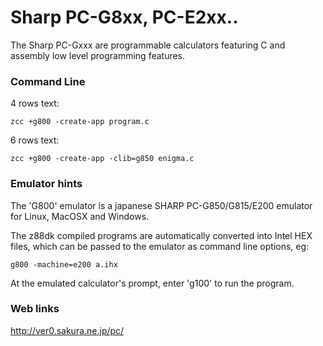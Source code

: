 #  Sharp PC-G8xx, PC-E2xx..

The Sharp PC-Gxxx are programmable calculators featuring C and assembly low level programming features.


### Command Line

4 rows text:

    zcc +g800 -create-app program.c



6 rows text:

    zcc +g800 -create-app -clib=g850 enigma.c



### Emulator hints

The 'G800' emulator is a japanese SHARP PC-G850/G815/E200 emulator for Linux, MacOSX and Windows.

The z88dk compiled programs are automatically converted into Intel HEX files, which can be passed to the emulator as command line options, eg:

    g800 -machine=e200 a.ihx

At the emulated calculator's prompt, enter  'g100'  to run the program.


### Web links

http://ver0.sakura.ne.jp/pc/


